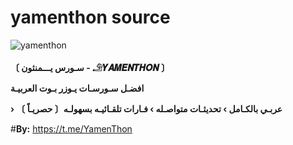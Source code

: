 # yamenthon source

![yamenthon](https://i.postimg.cc/rpCmq92k/image.jpg)

**〔 سـورس يـــمنثون - 𓄂𝒀𝑨𝑴𝑬𝑵𝑻𝑯𝑶𝑵 〕**

**افضـل سـورسـات يـوزر بـوت العربيـة**

**› عربـي بالكـامل › تحديثـات متواصـله › فـارات تلقـائيـه بسهولـه〔 حصريـاً 〕** 

#**By:** https://t.me/YamenThon
